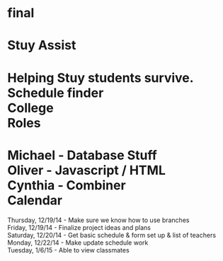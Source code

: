 final
=====
Stuy Assist  
=====
Helping Stuy students survive.  
Schedule finder  
College  
Roles
=====
Michael - Database Stuff  
Oliver - Javascript / HTML  
Cynthia - Combiner  
Calendar
=====
Thursday, 12/19/14 - Make sure we know how to use branches  
Friday, 12/19/14 - Finalize project ideas and plans  
Saturday, 12/20/14 - Get basic schedule & form set up & list of teachers  
Monday, 12/22/14 - Make update schedule work  
Tuesday, 1/6/15 - Able to view classmates  
